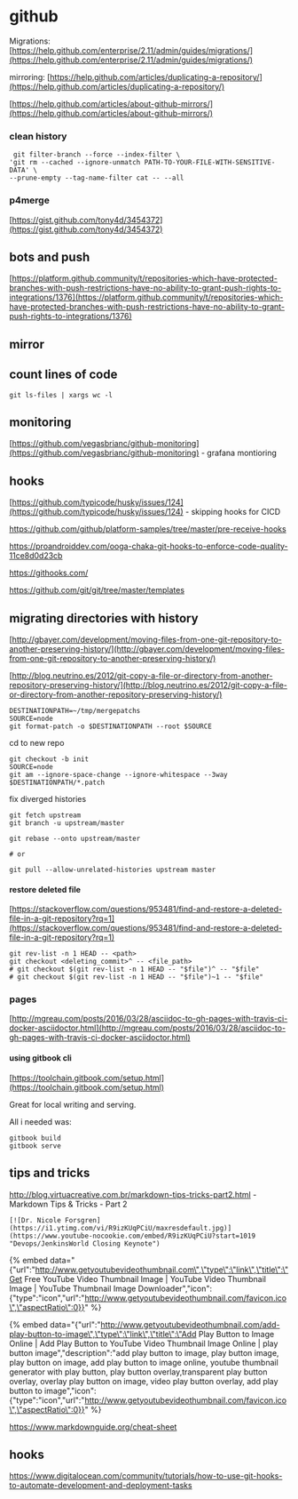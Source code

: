 # github

Migrations: [https://help.github.com/enterprise/2.11/admin/guides/migrations/](https://help.github.com/enterprise/2.11/admin/guides/migrations/)

mirroring: [https://help.github.com/articles/duplicating-a-repository/](https://help.github.com/articles/duplicating-a-repository/)

[https://help.github.com/articles/about-github-mirrors/](https://help.github.com/articles/about-github-mirrors/)

### clean history

```text
 git filter-branch --force --index-filter \
'git rm --cached --ignore-unmatch PATH-TO-YOUR-FILE-WITH-SENSITIVE-DATA' \
--prune-empty --tag-name-filter cat -- --all
```

### p4merge

[https://gist.github.com/tony4d/3454372](https://gist.github.com/tony4d/3454372)

## bots and push

[https://platform.github.community/t/repositories-which-have-protected-branches-with-push-restrictions-have-no-ability-to-grant-push-rights-to-integrations/1376](https://platform.github.community/t/repositories-which-have-protected-branches-with-push-restrictions-have-no-ability-to-grant-push-rights-to-integrations/1376)

## mirror

## count lines of code

```text
git ls-files | xargs wc -l
```

## monitoring

[https://github.com/vegasbrianc/github-monitoring](https://github.com/vegasbrianc/github-monitoring) - grafana montioring

## hooks

[https://github.com/typicode/husky/issues/124](https://github.com/typicode/husky/issues/124) - skipping hooks for CICD

https://github.com/github/platform-samples/tree/master/pre-receive-hooks

https://proandroiddev.com/ooga-chaka-git-hooks-to-enforce-code-quality-11ce8d0d23cb

https://githooks.com/

https://github.com/git/git/tree/master/templates

## migrating directories with history

[http://gbayer.com/development/moving-files-from-one-git-repository-to-another-preserving-history/](http://gbayer.com/development/moving-files-from-one-git-repository-to-another-preserving-history/)

[http://blog.neutrino.es/2012/git-copy-a-file-or-directory-from-another-repository-preserving-history/](http://blog.neutrino.es/2012/git-copy-a-file-or-directory-from-another-repository-preserving-history/)

```text
DESTINATIONPATH=~/tmp/mergepatchs
SOURCE=node
git format-patch -o $DESTINATIONPATH --root $SOURCE
```

cd to new repo

```text
git checkout -b init
SOURCE=node
git am --ignore-space-change --ignore-whitespace --3way $DESTINATIONPATH/*.patch
```

fix diverged histories

```text
git fetch upstream
git branch -u upstream/master

git rebase --onto upstream/master

# or

git pull --allow-unrelated-histories upstream master
```

#### restore deleted file

[https://stackoverflow.com/questions/953481/find-and-restore-a-deleted-file-in-a-git-repository?rq=1](https://stackoverflow.com/questions/953481/find-and-restore-a-deleted-file-in-a-git-repository?rq=1)

```text
git rev-list -n 1 HEAD -- <path>
git checkout <deleting_commit>^ -- <file_path>
# git checkout $(git rev-list -n 1 HEAD -- "$file")^ -- "$file"
# git checkout $(git rev-list -n 1 HEAD -- "$file")~1 -- "$file"
```

### pages

[http://mgreau.com/posts/2016/03/28/asciidoc-to-gh-pages-with-travis-ci-docker-asciidoctor.html](http://mgreau.com/posts/2016/03/28/asciidoc-to-gh-pages-with-travis-ci-docker-asciidoctor.html)

#### using gitbook cli

[https://toolchain.gitbook.com/setup.html](https://toolchain.gitbook.com/setup.html)

Great for local writing and serving.

All i needed was:

```text
gitbook build
gitbook serve
```

## tips and tricks

http://blog.virtuacreative.com.br/markdown-tips-tricks-part2.html - Markdown Tips & Tricks - Part 2

```text
[![Dr. Nicole Forsgren](https://i1.ytimg.com/vi/R9izKUqPCiU/maxresdefault.jpg)](https://www.youtube-nocookie.com/embed/R9izKUqPCiU?start=1019 "Devops/JenkinsWorld Closing Keynote")
```

{% embed data="{\"url\":\"http://www.getyoutubevideothumbnail.com\",\"type\":\"link\",\"title\":\"Get Free YouTube Video Thumbnail Image \| YouTube Video Thumbnail Image \| YouTube Thumbnail Image Downloader\",\"icon\":{\"type\":\"icon\",\"url\":\"http://www.getyoutubevideothumbnail.com/favicon.ico\",\"aspectRatio\":0}}" %}

{% embed data="{\"url\":\"http://www.getyoutubevideothumbnail.com/add-play-button-to-image\",\"type\":\"link\",\"title\":\"Add Play Button to Image Online \| Add Play Button to YouTube Video Thumbnail Image Online \| play button image\",\"description\":\"add play button to image, play button image, play button on image, add play button to image online, youtube thumbnail generator with play button, play button overlay,transparent play button overlay, overlay play button on image, video play button overlay, add play button to image\",\"icon\":{\"type\":\"icon\",\"url\":\"http://www.getyoutubevideothumbnail.com/favicon.ico\",\"aspectRatio\":0}}" %}

https://www.markdownguide.org/cheat-sheet

## hooks

https://www.digitalocean.com/community/tutorials/how-to-use-git-hooks-to-automate-development-and-deployment-tasks
